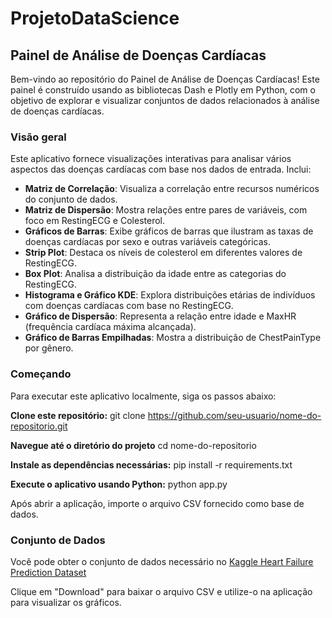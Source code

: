 # ProjetoDataScience
## Painel de Análise de Doenças Cardíacas

Bem-vindo ao repositório do Painel de Análise de Doenças Cardíacas! Este painel é construído usando as bibliotecas Dash e Plotly em Python, com o objetivo de explorar e visualizar conjuntos de dados relacionados à análise de doenças cardíacas.

### Visão geral

Este aplicativo fornece visualizações interativas para analisar vários aspectos das doenças cardíacas com base nos dados de entrada. Inclui:

- **Matriz de Correlação**: Visualiza a correlação entre recursos numéricos do conjunto de dados.
- **Matriz de Dispersão**: Mostra relações entre pares de variáveis, com foco em RestingECG e Colesterol.
- **Gráficos de Barras**: Exibe gráficos de barras que ilustram as taxas de doenças cardíacas por sexo e outras variáveis categóricas.
- **Strip Plot**: Destaca os níveis de colesterol em diferentes valores de RestingECG.
- **Box Plot**: Analisa a distribuição da idade entre as categorias do RestingECG.
- **Histograma e Gráfico KDE**: Explora distribuições etárias de indivíduos com doenças cardíacas com base no RestingECG.
- **Gráfico de Dispersão**: Representa a relação entre idade e MaxHR (frequência cardíaca máxima alcançada).
- **Gráfico de Barras Empilhadas**: Mostra a distribuição de ChestPainType por gênero.

### Começando
Para executar este aplicativo localmente, siga os passos abaixo:

**Clone este repositório:**
git clone https://github.com/seu-usuario/nome-do-repositorio.git

**Navegue até o diretório do projeto**
cd nome-do-repositorio

**Instale as dependências necessárias:**
pip install -r requirements.txt

**Execute o aplicativo usando Python:**
python app.py

Após abrir a aplicação, importe o arquivo CSV fornecido como base de dados.

### Conjunto de Dados

Você pode obter o conjunto de dados necessário no [Kaggle Heart Failure Prediction Dataset](https://www.kaggle.com/datasets/fedesoriano/heart-failure-prediction?phase=FinishSSORegistration&returnUrl=/datasets/fedesoriano/heart-failure-prediction/versions/1?resource=download&SSORegistrationToken=CfDJ8CHCUm6ypKVLpjizcZHPE71mLcSMss_OEFO2o5DsPbN5hgnDoDP9JfkCgHgOZJmyoplaw84Q5vH6EDekac95KQzZYWD9lrPuZQLaA6GQdmUs5gnQ5mKxYTRbqeXe7U1QQfjN39d9guiC_koXKWG19V2CdPmRuzQOyvilR0Vgt7plZPbgpdDX7CK0pzIrICLpubOqV5x9QDy6494gQi3pT2CNwAhaDoqnwK7IhAK9iBN6tmZXkpQYh-nW_3oJ7f6BZkE7oSQ_sBSvVDPMd8PqGz_gIo6q_yA9TcDlo0A1ABGssu931eowY_0CiElSYdAdeuo6p-aSR8kL1U8C24kLmD04m1E&DisplayName=leonardo%20paix%C3%A3o)

Clique em "Download" para baixar o arquivo CSV e utilize-o na aplicação para visualizar os gráficos.

